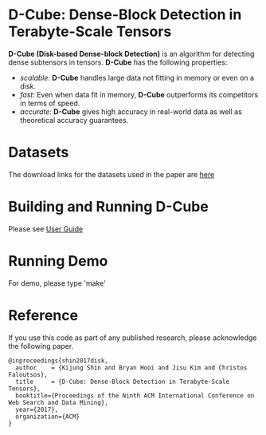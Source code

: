 D-Cube: Dense-Block Detection in Terabyte-Scale Tensors
========================
**D-Cube (Disk-based Dense-block Detection)** is an algorithm for detecting dense subtensors in tensors.
**D-Cube** has the following properties:
 * *scalable*: **D-Cube** handles large data not fitting in memory or even on a disk.
 * *fast*: Even when data fit in memory, **D-Cube** outperforms its competitors in terms of speed.
 * *accurate*: **D-Cube** gives high accuracy in real-world data as well as theoretical accuracy guarantees.

Datasets
========================
The download links for the datasets used in the paper are [here](http://www.cs.cmu.edu/~kijungs/codes/dcube/)

Building and Running D-Cube
========================
Please see [User Guide](user_guide.pdf)

Running Demo
========================
For demo, please type 'make'

Reference
========================
If you use this code as part of any published research, please acknowledge the following paper.
```
@inproceedings{shin2017disk,
  author    = {Kijung Shin and Bryan Hooi and Jisu Kim and Christos Faloutsos},
  title     = {D-Cube: Dense-Block Detection in Terabyte-Scale Tensors},
  booktitle={Proceedings of the Ninth ACM International Conference on Web Search and Data Mining},
  year={2017},
  organization={ACM}
}
```
